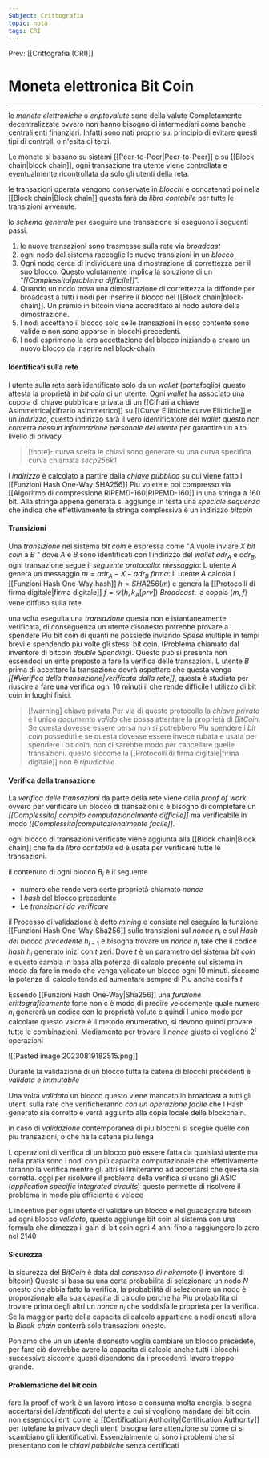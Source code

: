 ```yaml
---
Subject: Crittografia
topic: nota
tags: CRI
---
```


Prev: [[Crittografia (CRI)]]

# Moneta elettronica Bit Coin
---
le _monete elettroniche_ o _criptovalute_ sono della valute Completamente decentralizzate ovvero non hanno bisogno di intermediari come banche centrali enti finanziari. Infatti sono nati proprio sul principio di evitare questi tipi di controlli o n'esita di terzi.

Le monete si basano su sistemi [[Peer-to-Peer|Peer-to-Peer]] e su [[Block chain|block chain]], ogni transazione tra utente viene controllata e eventualmente ricontrollata da solo gli utenti della reta.


le transazioni operata vengono conservate in _blocchi_ e concatenati poi nella [[Block chain|Block chain]] questa farà da _libro contabile_ per tutte le transizioni avvenute.



lo _schema generale_ per eseguire una transazione si eseguono i seguenti passi.
1. le nuove transazioni sono trasmesse sulla rete via _broadcast_
2. ogni nodo del sistema raccoglie le nuove transizioni in un _blocco_
3. Ogni nodo cerca di individuare una dimostrazione di correttezza per il suo blocco. Questo volutamente implica la soluzione di un “_[[Complessita|problema difficile]]_”. 
4. Quando un nodo trova una dimostrazione di correttezza la diffonde per broadcast a tutti i nodi per inserire il blocco nel [[Block chain|block-chain]]. Un premio in bitcoin viene accreditato al nodo autore della dimostrazione. 
5. I nodi accettano il blocco solo se le transazioni in esso contente sono valide e non sono apparse in blocchi precedenti. 
6. I nodi esprimono la loro accettazione del blocco iniziando a creare un nuovo blocco da inserire nel block-chain

#### Identificati sulla rete
l utente sulla rete sarà identificato solo da un _wallet_ (portafoglio) questo attesta la proprietà in _bit coin_ di un utente.
Ogni _wallet_ ha associato una coppia di chiave pubblica e privata di un [[Cifrari a chiave Asimmetrica|cifrario asimmetrico]] su [[Curve Ellittiche|curve Ellittiche]]  e un _indirizzo_, questo indirizzo sarà il vero identificatore del _wallet_ questo non conterrà _nessun informazione personale del utente_ per garantire un alto livello di privacy

> [!note]- curva scelta
> le chiavi sono generate su una curva specifica curva  chiamata _secp256k1_

l _indirizzo_ è calcolato a partire dalla _chiave pubblica_ su cui viene fatto l [[Funzioni Hash One-Way|SHA256]] Piu volete e poi compresso via [[Algoritmo di compressione RIPEMD-160|RIPEMD-160]] in una stringa a 160 bit. Alla stringa appena generata si aggiunge in testa una _speciale sequenza_ che indica che effettivamente la stringa complessiva è un indirizzo _bitcoin_


#### Transizioni
Una _transizione_ nel sistema _bit coin_ è espressa come "$A$ vuole inviare $X$ _bit coin_ a $B$ "  dove $A$ e $B$ sono identificati con l indirizzo del _wallet_ $adr_{A}$ e $adr_{B}$, ogni transazione segue il _seguente protocollo_:
_messaggio_: 
	L utente $A$ genera un messaggio $m=adr_{A}-X-adr_{B}$
_firma_: 
	L utente $A$ calcola l [[Funzioni Hash One-Way|hash]] $h = SHA256(m)$ e genera la [[Protocolli di firma digitale|firma digitale]] $f=\mathcal{D}(h,k_{A}[prv])$ 
_Broadcast_:
	la coppia $\langle m,f \rangle$ vene diffuso sulla rete.

una volta eseguita una _transazione_ questa non è istantaneamente verificata, di conseguenza un utente disonesto potrebbe provare a spendere Piu bit coin di quanti ne possiede inviando _Spese_ multiple in tempi brevi e spendendo piu volte gli stessi bit coin. (Problema chiamato dal inventore di bitcoin _double Spending_).
Questo può si presenta non essendoci un ente preposto a fare la verifica delle transazioni. L utente $B$ prima di accettare la transazione dovrà aspettare che questa venga _[[#Verifica della transazione|verificata  dalla rete]]_, questa è studiata per riuscire a fare una verifica ogni 10 minuti il che rende difficile l utilizzo di bit coin in luoghi fisici.


>[!warning] chiave privata
>Per via di questo protocollo la _chiave privata_  è l unico _documento valido_ che possa attentare la proprietà di _BitCoin_. Se questa dovesse essere persa non si potrebbero Piu spendere i _bit coin_ posseduti e se questa dovesse essere invece rubata e usata per spendere i bit coin, non ci sarebbe modo per cancellare quelle transazioni. questo siccome la [[Protocolli di firma digitale|firma digitale]] non è _ripudiabile_.



#### Verifica della transazione
La _verifica delle transazioni_ da parte della rete viene dalla _proof of work_ ovvero per verificare un blocco di transazioni c è bisogno di completare un _[[Complessita| compito  computazionalmente difficile]]_ ma verificabile in modo _[[Complessita|computazionalmente facile]]_.

ogni blocco di transazioni verificate viene aggiunta alla [[Block chain|Block chain]] che fa da _libro contabile_ ed è usata per verificare tutte le transazioni.

il contenuto di ogni blocco $B_i$ è il seguente 
- numero che rende vera certe proprietà chiamato _nonce_
- l _hash_ del blocco precedente
- Le _transizioni da verificare_
 

il Processo di validazione è detto _mining_ e consiste nel eseguire la funzione [[Funzioni Hash One-Way|Sha256]] sulle transizioni sul _nonce_ $n_{i}$ e sul _Hash del blocco precedente_ $h_{i-1}$ e bisogna trovare un _nonce_ $n_{i}$ tale che il codice _hash_ $h_{i}$ generato inizi con $t$ zeri.
Dove $t$ è un parametro del sistema _bit coin_ e questo cambia in basa alla potenza di calcolo presente sul sistema in modo da fare in modo che venga validato un blocco ogni 10 minuti.
siccome la potenza di calcolo tende ad aumentare sempre di Piu anche cosi fa $t$

Essendo [[Funzioni Hash One-Way|Sha256]] una _funzione crittograficamente_ forte non c è modo di predire velocemente quale numero $n_{i}$ genererà un codice con le proprietà volute e quindi l unico modo per calcolare questo valore è il metodo enumerativo, si devono quindi provare tutte le combinazioni. Mediamente per trovare il _nonce_ giusto ci vogliono $2^{t}$ operazioni

![[Pasted image 20230819182515.png]]

Durante la validazione di un blocco tutta la catena di blocchi precedenti è _validata e immutabile_

Una volta _validato_ un blocco questo viene mandato in broadcast a tutti gli utenti sulla rate che verificheranno _con un operazione facile_ che l Hash generato sia corretto e verrà aggiunto alla copia locale della blockchain.

in caso di _validazione_ contemporanea di piu blocchi si sceglie quelle con piu transazioni, o che ha la catena piu lunga


L operazioni di verifica di un blocco può essere fatta da qualsiasi utente ma nella pratia sono i nodi con più capacita computazionale che effettivamente faranno la verifica mentre gli altri si limiteranno ad accertarsi che questa sia corretta.
	oggi per risolvere il problema della verifica si usano gli ASIC (_application specific integrated circuits_) questo permette di risolvere il problema in modo più efficiente e veloce


L incentivo per ogni utente di validare un blocco è nel guadagnare bitcoin ad ogni blocco _validato_, questo aggiunge bit coin al sistema con una formula che dimezza il gain di bit coin ogni 4 anni fino a raggiungere lo zero nel 2140



#### Sicurezza
la sicurezza del _BitCoin_ è data dal _consenso di nakamoto_ (l inventore di bitcoin)
Questo si basa su una certa probabilita di selezionare un nodo $N$ onesto che abbia fatto la verifica, la probabilità di selezionare un nodo è proporzionale alla sua capacita di calcolo perche ha Piu probabilita di trovare prima degli altri un _nonce_ $n_{i}$ che soddisfa le proprietà per la verifica.
Se la maggior parte della capacita di calcolo appartiene a nodi onesti allora la _Block-chain_ conterrà solo transazioni oneste.

Poniamo che un un utente disonesto voglia cambiare un blocco precedete, per fare ciò dovrebbe avere la capacita di calcolo anche tutti i blocchi successive siccome questi dipendono da i precedenti. lavoro troppo grande.

#### Problematiche del bit coin
fare la proof of work è un lavoro inteso e consuma molta energia.
bisogna accertarsi del _identificati_ del utente a cui si vogliono mandare dei bit coin. non essendoci enti come la [[Certification Authority|Certification Authority]] per tutelare la privacy degli utenti bisogna fare attenzione su come ci si scambiano gli identificativi. Essenzialmente ci sono i problemi che si presentano con le _chiavi pubbliche_ senza certificati


